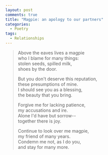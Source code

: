 ```yaml
---
layout: post
comments: true
title: "Magpie: an apology to our partners"
categories:
  - Poetry
tags:
  - Relationships
---
```

> Above the eaves lives a magpie   
> who I blame for many things:  
> stolen seeds, spilled milk,  
> shoes by the door.
>
> But you don't deserve this reputation,  
> these presumptions of mine.  
> I should see you as a blessing,  
> the beauty that you bring.
>
> Forgive me for lacking patience,  
> my accusations and ire.  
> Alone I'd have but sorrow--  
> together there is joy.
>
> Continue to look over me magpie,  
> my friend of many years.  
> Condemn me not, as I do you,  
> and stay for many more.
